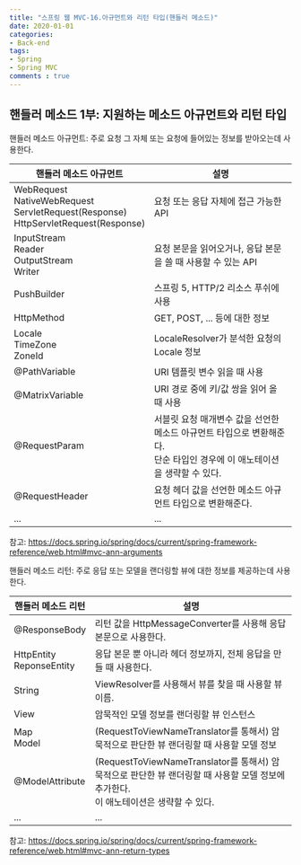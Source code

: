 ```yaml
---  
title: "스프링 웹 MVC-16.아규먼트와 리턴 타입(핸들러 메소드)"
date: 2020-01-01
categories: 
- Back-end
tags:
- Spring 
- Spring MVC
comments : true
---
```


## 핸들러 메소드 1부: 지원하는 메소드 아규먼트와 리턴 타입
핸들러 메소드 아규먼트: 주로 요청 그 자체 또는 요청에 들어있는 정보를 받아오는데 사용한다.

|핸들러 메소드 아규먼트|설명|
|----------------|---|
|WebRequest<br>NativeWebRequest<br>ServletRequest(Response)<br>HttpServletRequest(Response)|요청 또는 응답 자체에 접근 가능한 API|
|InputStream<br>Reader<br>OutputStream<br>Writer|요청 본문을 읽어오거나, 응답 본문을 쓸 때 사용할 수 있는 API|
|PushBuilder|스프링 5, HTTP/2 리소스 푸쉬에 사용|
|HttpMethod|GET, POST, ... 등에 대한 정보|
|Locale<br>TimeZone<br>ZoneId|LocaleResolver가 분석한 요청의 Locale 정보|
|@PathVariable|URI 템플릿 변수 읽을 때 사용|
|@MatrixVariable|URI 경로 중에 키/값 쌍을 읽어 올 때 사용|
|@RequestParam|서블릿 요청 매개변수 값을 선언한 메소드 아규먼트 타입으로 변환해준다.<br>단순 타입인 경우에 이 애노테이션을 생략할 수 있다.|
|@RequestHeader|요청 헤더 값을 선언한 메소드 아규먼트 타입으로 변환해준다.|
|...|...|

참고: https://docs.spring.io/spring/docs/current/spring-framework-reference/web.html#mvc-ann-arguments

핸들러 메소드 리턴: 주로 응답 또는 모델을 랜더링할 뷰에 대한 정보를 제공하는데 사용한다.

|핸들러 메소드 리턴|설명|
|--------------|---|
|@ResponseBody|리턴 값을 HttpMessageConverter를 사용해 응답 본문으로 사용한다.|
|HttpEntity<br>ReponseEntity|응답 본문 뿐 아니라 헤더 정보까지, 전체 응답을 만들 때 사용한다.|
|String|ViewResolver를 사용해서 뷰를 찾을 때 사용할 뷰 이름.|
|View|암묵적인 모델 정보를 랜더링할 뷰 인스턴스|
|Map<br>Model|(RequestToViewNameTranslator를 통해서) 암묵적으로 판단한 뷰 랜더링할 때 사용할 모델 정보|
|@ModelAttribute|(RequestToViewNameTranslator를 통해서) 암묵적으로 판단한 뷰 랜더링할 때 사용할 모델 정보에 추가한다.<br>이 애노테이션은 생략할 수 있다.|
|...|...|

참고: https://docs.spring.io/spring/docs/current/spring-framework-reference/web.html#mvc-ann-return-types

